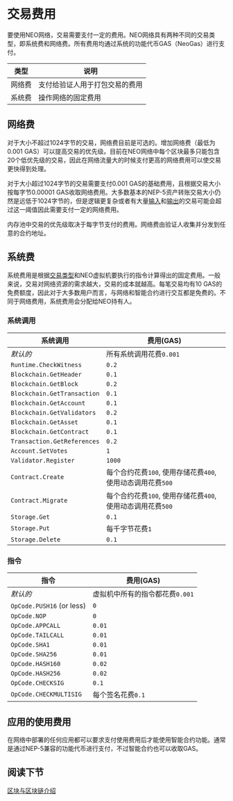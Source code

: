 # 交易费用

要使用NEO网络，交易需要支付一定的费用。NEO网络具有两种不同的交易类型，即系统费和网络费。所有费用均通过系统的功能代币GAS（NeoGas）进行支付。

| 类型| 说明|
|-------------|---------------------------------------------------------------------|
| 网络费|支付给验证人用于打包交易的费用|
| 系统费| 操作网络的固定费用 |

## 网络费

对于大小不超过1024字节的交易，网络费目前是可选的。增加网络费（最低为0.001 GAS）可以提高交易的优先级。目前在NEO网络中每个区块最多只能包含20个低优先级的交易，因此在网络流量大的时候支付更高的网络费用可以使交易更快得到处理。

对于大小超过1024字节的交易需要支付0.001 GAS的基础费用，且根据交易大小按每字节0.00001 GAS收取网络费用。大多数基本的NEP-5资产转账交易大小仍然是远低于1024字节的，但是逻辑更复杂或者有大量[输入](2-Structure_of_NEO_transactions.md#inputs)和[输出](2-Structure_of_NEO_transactions.md#outputs)的交易可能会超过这一阈值因此需要支付一定的网络费用。

内存池中交易的优先级取决于每字节支付的费用。网络费由验证人收集并分发到任意的合约地址。

## 系统费

系统费用是根据[交易类型](3-NEO_transaction_types.md)和NEO虚拟机要执行的指令计算得出的固定费用。一般来说，交易对网络资源的需求越大，交易的成本就越高。每笔交易均有10 GAS的免费额度，因此对于大多数用户而言，与网络和智能合约进行交互都是免费的。不同于网络费用，系统费用会分配给NEO持有人。

### 系统调用

| 系统调用               | 费用(GAS)                                                                       |
|-----------------------------|---------------------------------------------------------------------------------|
| *默认的*                   |所有系统调用花费`0.001`  |
| `Runtime.CheckWitness`      | `0.2`                                                                           |
| `Blockchain.GetHeader`      | `0.1`                                                                           |
| `Blockchain.GetBlock`       | `0.2`                                                                           |
| `Blockchain.GetTransaction` | `0.1`                                                                           |
| `Blockchain.GetAccount`     | `0.1`                                                                           |
| `Blockchain.GetValidators`  | `0.2`                                                                           |
| `Blockchain.GetAsset`       | `0.1`                                                                           |
| `Blockchain.GetContract`    | `0.1`                                                                           |
| `Transaction.GetReferences` | `0.2`                                                                           |
| `Account.SetVotes`          | `1`                                                                             |
| `Validator.Register`        | `1000`                                                                          |
| `Contract.Create`           | 每个合约花费`100`, 使用存储花费`400`, 使用动态调用花费`500` |
| `Contract.Migrate`          | 每个合约花费`100`, 使用存储花费`400`, 使用动态调用花费`500` |
| `Storage.Get`               | `0.1`                                                                           |
| `Storage.Put`               |每千字节花费`1`                                                                  |
| `Storage.Delete`            | `0.1`                                                                           |

### 指令

| 指令| 费用(GAS)                                           |
|---------------------------|-----------------------------------------------------|
| *默认的*                 | 虚拟机中所有的指令都花费`0.001` |
| `OpCode.PUSH16` (or less) | `0`                                                 |
| `OpCode.NOP`              | `0`                                                 |
| `OpCode.APPCALL`          | `0.01`                                              |
| `OpCode.TAILCALL`         | `0.01`                                              |
| `OpCode.SHA1`             | `0.01`                                              |
| `OpCode.SHA256`           | `0.01`                                              |
| `OpCode.HASH160`          | `0.02`                                              |
| `OpCode.HASH256`          | `0.02`                                              |
| `OpCode.CHECKSIG`         | `0.1`                                               |
| `OpCode.CHECKMULTISIG`    | 每个签名花费`0.1`                               |

## 应用的使用费用
在网络中部署的任何应用都可以要求支付使用费用后才能使用智能合约功能。通常是通过NEP-5兼容的功能代币进行支付，不过智能合约也可以收取GAS。

## 阅读下节

[区块与区块链介绍](../4-blocks/1-Introduction_to_blocks_and_blockchain.md)

